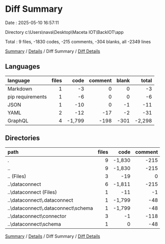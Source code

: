 # Diff Summary

Date : 2025-05-10 16:57:11

Directory c:\\Users\\nava\\Desktop\\Maceta IOT\\BackIOT\\app

Total : 9 files,  -1830 codes, -215 comments, -304 blanks, all -2349 lines

[Summary](results.md) / [Details](details.md) / Diff Summary / [Diff Details](diff-details.md)

## Languages
| language | files | code | comment | blank | total |
| :--- | ---: | ---: | ---: | ---: | ---: |
| Markdown | 1 | -3 | 0 | 0 | -3 |
| pip requirements | 1 | -6 | 0 | 0 | -6 |
| JSON | 1 | -10 | 0 | -1 | -11 |
| YAML | 2 | -12 | -17 | -2 | -31 |
| GraphQL | 4 | -1,799 | -198 | -301 | -2,298 |

## Directories
| path | files | code | comment | blank | total |
| :--- | ---: | ---: | ---: | ---: | ---: |
| . | 9 | -1,830 | -215 | -304 | -2,349 |
| .. | 9 | -1,830 | -215 | -304 | -2,349 |
| .. (Files) | 3 | -19 | 0 | -1 | -20 |
| ..\\dataconnect | 6 | -1,811 | -215 | -303 | -2,329 |
| ..\\dataconnect (Files) | 1 | -11 | -1 | -1 | -13 |
| ..\\dataconnect\\.dataconnect | 1 | -1,799 | -48 | -286 | -2,133 |
| ..\\dataconnect\\.dataconnect\\schema | 1 | -1,799 | -48 | -286 | -2,133 |
| ..\\dataconnect\\connector | 3 | -1 | -118 | -11 | -130 |
| ..\\dataconnect\\schema | 1 | 0 | -48 | -5 | -53 |

[Summary](results.md) / [Details](details.md) / Diff Summary / [Diff Details](diff-details.md)